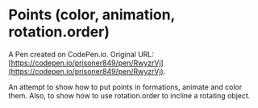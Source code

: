 # Points (color, animation, rotation.order)

A Pen created on CodePen.io. Original URL: [https://codepen.io/prisoner849/pen/RwyzrVj](https://codepen.io/prisoner849/pen/RwyzrVj).

An attempt to show how to put points in formations, animate and color them. Also, to show how to use rotation.order to incline a rotating object.